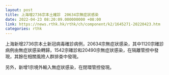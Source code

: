 ```yaml
---
layout: post
title: 上海增2736宗本土確診　20634宗無症狀感染
date: 2022-04-23 08:20:09.000000000 +08:00
link: https://news.rthk.hk/rthk/ch/component/k2/1645271-20220423.htm
categories: rthk
---
```


上海新增2736宗本土新冠病毒確診病例，20634宗無症狀感染，其中1120宗確診病例由無症狀感染轉歸，1542宗確診和20490宗無症狀感染，在隔離管控中發現，其餘在相關風險人群排查中發現。

另外，新增1宗境外輸入無症狀感染，在閉環管控發現。
